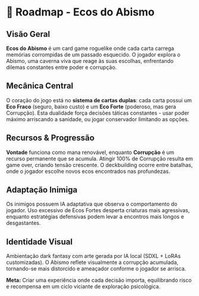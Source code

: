 # 🌟 Roadmap - Ecos do Abismo

## Visão Geral
**Ecos do Abismo** é um card game roguelike onde cada carta carrega memórias corrompidas de um passado esquecido. O jogador explora o Abismo, uma caverna viva que reage às suas escolhas, enfrentando dilemas constantes entre poder e corrupção.

## Mecânica Central
O coração do jogo está no **sistema de cartas duplas**: cada carta possui um **Eco Fraco** (seguro, baixo custo) e um **Eco Forte** (poderoso, mas gera Corrupção). Esta dualidade força decisões táticas constantes - usar poder máximo arriscando a sanidade, ou jogar conservador limitando as opções.

## Recursos & Progressão
**Vontade** funciona como mana renovável, enquanto **Corrupção** é um recurso permanente que se acumula. Atingir 100% de Corrupção resulta em game over, criando tensão crescente. O deckbuilding ocorre entre batalhas, onde o jogador escolhe novos ecos encontrados nas profundezas.

## Adaptação Inimiga
Os inimigos possuem IA adaptativa que observa o comportamento do jogador. Uso excessivo de Ecos Fortes desperta criaturas mais agressivas, enquanto estratégias defensivas podem levar a encontros mais longos e desgastantes.

## Identidade Visual
Ambientação dark fantasy com arte gerada por IA local (SDXL + LoRAs customizadas). O Abismo reflete visualmente a corrupção acumulada, tornando-se mais distorcido e ameaçador conforme o jogador se arrisca.

**Meta:** Criar uma experiência onde cada decisão importa, equilibrando risco e recompensa em um ciclo viciante de exploração psicológica.